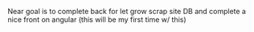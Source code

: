 Near goal is to complete back for let grow scrap site DB and complete a nice front on angular (this will be my first time w/ this) 
